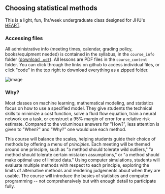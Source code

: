 ## Choosing statistical methods

This is a light, fun, 1hr/week undergraduate class designed for JHU's [HEART](https://engineering.jhu.edu/education/undergraduate-studies/heart-courses/).

### Accessing files

All administrative info (meeting times, calendar, grading policy, books/equipment needed) is contained in the syllabus, in the `course_info` folder ([download `.odf`](https://github.com/ekernf01/HEART_choosing_stat_methods/raw/main/course%20info/syllabus.odt)). All lessons are PDF files in the `course_content` folder. You can click through the links on github to access individual files, or click "code" in the top right to download everything as a zipped folder.

![image](https://user-images.githubusercontent.com/5271803/182508157-dfc34448-5a4f-414c-9acf-6fa5cfaf1472.png)

### Why?

Most classes on machine learning, mathematical modeling, and statistics focus on how to use a specified model. They give students the technical skills to minimize a cost function, solve a fluid flow equation, train a neural network on a task, or construct a 95% margin of error for a relative risk estimate. Compared to the voluminous answers for "How?", less attention is given to "When?" and "Why?" one would use each method. 

This course will balance the scales, helping students guide their choice of methods by offering a menu of *principles*. Each meeting will be themed around one principle, such as "a method should tolerate wild outliers," "a method should tolerate certain mistaken assumptions," or "a method should make optimal use of limited data." Using computer simulations, students will evaluate multiple methods with respect to each principle, exploring the limits of alternative methods and rendering judgements about when they are usable. The course will introduce the basics of statistics and computer programming -- not comprehensively but with enough detail to participate fully.

